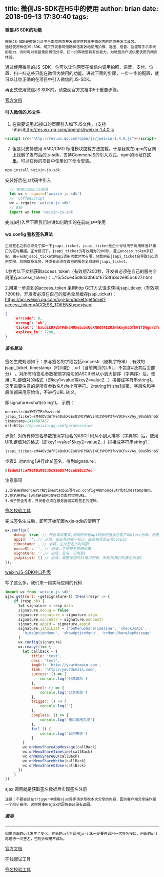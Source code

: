 title: 微信JS-SDK在H5中的使用
author: brian
date: 2018-09-13 17:30:40
tags:
---
#### 微信JS SDK的功能

> 
	微信JS-SDK是微信公众平台面向网页开发者提供的基于微信内的网页开发工具包。
	通过使用微信JS-SDK，网页开发者可借助微信高效地使用拍照、选图、语音、位置等手机系统的能力，同时可以直接使用微信分享、扫一扫等微信特有的能力，为微信用户提供更优质的网页体验。
    
通过使用微信的JS-SDK，你可以让你网页在微信内调用拍照、语音、支付、位置、扫一扫这些只能在微信内使用的功能。进过下面的步骤，一步一步的配置，就可以让你正确的在项目中引入微信的JS-SDK。

再正式使用微信JS SDK前，请查阅官方文档中5个重要步骤。

[官方文档](https://mp.weixin.qq.com/wiki?t=resource/res_main&id=mp1421141115)


#### 引入微信的JS文件

1. 在需要调用JS接口的页面引入如下JS文件，（支持https)http://res.wx.qq.com/open/js/jweixin-1.4.0.js


  ```html
  <script src="http://res.wx.qq.com/open/js/jweixin-1.4.0.js"></script>
  ```

2. 但是只支持使用 AMD/CMD 标准模块加载方法加载。于是我就在npm的官网上找到了发布后的js-sdk，支持CommonJS的引入方式。npm的地址在[这里](https://www.npmjs.com/package/weixin-js-sdk)。可以在你的项目中使用如下命令安装。

  ```bash
  npm install weixin-js-sdk
  ```

安装好后在js代码中引入

  ```js
    // 使用CommonJS规范
	let wx = require('weixin-js-sdk')
    //  CoffeeScript
    wx = require 'weixin-js-sdk'
    // ES6
    import wx from 'weixin-js-sdk'
  ```

完成js引入后下面我们讲讲如何确实的在前端js中使用

#### wx.config 鉴权签名算法

>	
	生成签名之前必须先了解一下jsapi_ticket，jsapi_ticket是企业号号用于调用微信JS接口的临时票据。正常情况下，jsapi_ticket的有效期为7200秒，通过access_token来获取。由于获取jsapi_ticket的api调用次数非常有限，频繁刷新jsapi_ticket会导致api调用受限，影响自身业务，开发者必须在自己的服务全局缓存jsapi_ticket。

1.参考以下文档获取access_token（有效期7200秒，开发者必须在自己的服务全局缓存access_token）：../15/54ce45d8d30b6bf6758f68d2e95bc627.html

2.用第一步拿到的access_token 采用http GET方式请求获得jsapi_ticket（有效期7200秒，开发者必须在自己的服务全局缓存jsapi_ticket）：https://api.weixin.qq.com/cgi-bin/ticket/getticket?access_token=ACCESS_TOKEN&type=jsapi

```json
{
    'errcode': 0,
    'errmsg': 'ok',
    'ticket': 'bxLdikRXVbTPdHSM05e5u5sUoXNKd841ZO3MhKoyN5OfkWITDGgnr2fwJ0m9E8NYzWKVZvdVtaUgWvsdshFKA',
    'expires_in': 7200,
}

```

##### 签名算法

签名生成规则如下：参与签名的字段包括noncestr（随机字符串）, 有效的jsapi_ticket, timestamp（时间戳）, url（当前网页的URL，不包含#及其后面部分） 。对所有待签名参数按照字段名的ASCII 码从小到大排序（字典序）后，使用URL键值对的格式（即key1=value1&key2=value2…）拼接成字符串string1。这里需要注意的是所有参数名均为小写字符。对string1作sha1加密，字段名和字段值都采用原始值，不进行URL 转义。

即signature=sha1(string1)。 示例：

```js
noncestr=Wm3WZYTPz0wzccnW
jsapi_ticket=sM4AOVdWfPE4DxkXGEs8VMCPGGVi4C3VM0P37wVUCFvkVAy_90u5h9nbSlYy3-Sl-HhTdfl2fzFy1AOcHKP7qg
timestamp=1414587457
url=http://mp.weixin.qq.com?params=value
```
步骤1. 对所有待签名参数按照字段名的ASCII 码从小到大排序（字典序）后，使用URL键值对的格式（即key1=value1&key2=value2…）拼接成字符串string1：

```js
jsapi_ticket=sM4AOVdWfPE4DxkXGEs8VMCPGGVi4C3VM0P37wVUCFvkVAy_90u5h9nbSlYy3-Sl-HhTdfl2fzFy1AOcHKP7qg&noncestr=Wm3WZYTPz0wzccnW&timestamp=1414587457&url=http://mp.weixin.qq.com?params=value
```

步骤2. 对string1进行sha1签名，得到signature：

```js
0f9de62fce790f9a083d5c99e95740ceb90c27ed
```

注意事项

	1.签名用的noncestr和timestamp必须与wx.config中的nonceStr和timestamp相同。
	2.签名用的url必须是调用JS接口页面的完整URL。
	3.出于安全考虑，开发者必须在服务器端实现签名的逻辑。


[签名校验工具](https://mp.weixin.qq.com/debug/cgi-bin/sandbox?t=jsapisign)

完成签名生成后，即可开始配置wxjs-sdk的使用了

```js
wx.config({
    debug: true, // 开启调试模式,调用的所有api的返回值会在客户端alert出来，若要查看传入的参数，可以在pc端打开，参数信息会通过log打出，仅在pc端时才会打印。
    appId: '', // 必填，企业号的唯一标识，此处填写企业号corpid
    timestamp: , // 必填，生成签名的时间戳
    nonceStr: '', // 必填，生成签名的随机串
    signature: '',// 必填，签名，见附录1
    jsApiList: [] // 必填，需要使用的JS接口列表，所有JS接口列表见附录2
});
```
[weixinJS-SDK接口列表](https://mp.weixin.qq.com/wiki?t=resource/res_main&id=mp1421141115)

写了这么多，我们来一段实际应用的代码

```js
import wx from 'weixin-js-sdk'
ajax.get({url: <getSignature>}).then((resp) => {
	if (resp.ok) {
      let signature = resp.data
      signature.debug = false
      signature.signature = signature.sign
      signature.nonceStr = signature.noncestr
      signature.appId = signature.appid
      signature.jsApiList = ['onMenuShareTimeline', 'checkJsApi',
        'hideOptionMenu', 'showOptionMenu', 'onMenuShareAppMessage'
      ]
      wx.config(signature)
      wx.ready(()=> {
      	let callback = {
        	title: 'test',
            desc: 'test',
            imgUrl: 'http://yourdomain.com',
            link: 'http://yourdomain.com',
            success: () => {
            	console.log('分享成功')
            },
            cancel: () => {
            	console.log('分享失败')
            },
            trigger: () => {
            	console.log('')
            },
            complete: () => {
            	console.log('接口调用完成')
            },
            fail () {
            	console.log('调用失败')
            }
        }
        wx.onMenuShareAppMessage(callBack)
        wx.onMenuShareTimeline(callBack)
        wx.onMenuShareQQ(callBack)
        wx.onMenuShareWeibo(callBack)
        wx.onMenuShareQZone(callBack)
      })
    }
})
```
ajax 调用就是获取签名数据后实现签名注册

	注意：不要尝试在trigger中使用ajax异步请求修改本次分享的内容，因为客户端分享操作是一个同步操作，这时候使用ajax的回包会还没有返回。


##### 最后
---

	如果页面的url发生了变化，在新的url下调用js-sdk一定要再调用一次签名接口，用新的url再进行一次签名，否则会调用不成功。
    
[官方文档](https://mp.weixin.qq.com/wiki?t=resource/res_main&id=mp1421141115)

[在线调试工具](https://mp.weixin.qq.com/debug)

[签名校验工具](https://mp.weixin.qq.com/debug/cgi-bin/sandbox?t=jsapisign)
